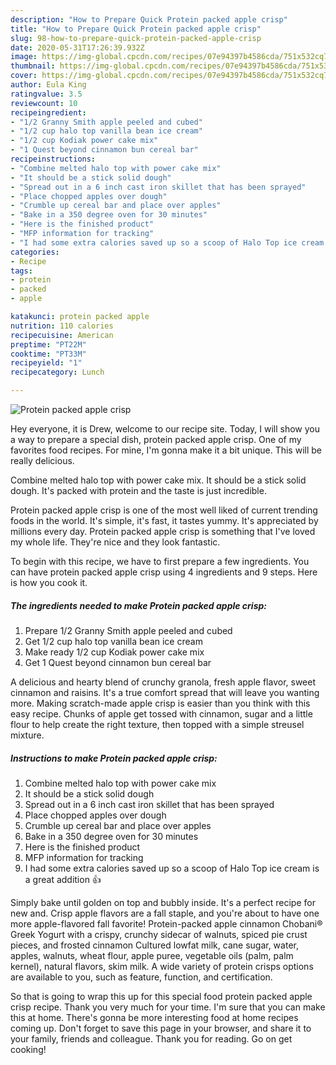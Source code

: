```yaml
---
description: "How to Prepare Quick Protein packed apple crisp"
title: "How to Prepare Quick Protein packed apple crisp"
slug: 98-how-to-prepare-quick-protein-packed-apple-crisp
date: 2020-05-31T17:26:39.932Z
image: https://img-global.cpcdn.com/recipes/07e94397b4586cda/751x532cq70/protein-packed-apple-crisp-recipe-main-photo.jpg
thumbnail: https://img-global.cpcdn.com/recipes/07e94397b4586cda/751x532cq70/protein-packed-apple-crisp-recipe-main-photo.jpg
cover: https://img-global.cpcdn.com/recipes/07e94397b4586cda/751x532cq70/protein-packed-apple-crisp-recipe-main-photo.jpg
author: Eula King
ratingvalue: 3.5
reviewcount: 10
recipeingredient:
- "1/2 Granny Smith apple peeled and cubed"
- "1/2 cup halo top vanilla bean ice cream"
- "1/2 cup Kodiak power cake mix"
- "1 Quest beyond cinnamon bun cereal bar"
recipeinstructions:
- "Combine melted halo top with power cake mix"
- "It should be a stick solid dough"
- "Spread out in a 6 inch cast iron skillet that has been sprayed"
- "Place chopped apples over dough"
- "Crumble up cereal bar and place over apples"
- "Bake in a 350 degree oven for 30 minutes"
- "Here is the finished product"
- "MFP information for tracking"
- "I had some extra calories saved up so a scoop of Halo Top ice cream is a great addition 👍"
categories:
- Recipe
tags:
- protein
- packed
- apple

katakunci: protein packed apple 
nutrition: 110 calories
recipecuisine: American
preptime: "PT22M"
cooktime: "PT33M"
recipeyield: "1"
recipecategory: Lunch

---
```



![Protein packed apple crisp](https://img-global.cpcdn.com/recipes/07e94397b4586cda/751x532cq70/protein-packed-apple-crisp-recipe-main-photo.jpg)

Hey everyone, it is Drew, welcome to our recipe site. Today, I will show you a way to prepare a special dish, protein packed apple crisp. One of my favorites food recipes. For mine, I'm gonna make it a bit unique. This will be really delicious.

Combine melted halo top with power cake mix. It should be a stick solid dough. It&#39;s packed with protein and the taste is just incredible.

Protein packed apple crisp is one of the most well liked of current trending foods in the world. It's simple, it's fast, it tastes yummy. It's appreciated by millions every day. Protein packed apple crisp is something that I've loved my whole life. They're nice and they look fantastic.


To begin with this recipe, we have to first prepare a few ingredients. You can have protein packed apple crisp using 4 ingredients and 9 steps. Here is how you cook it.

##### The ingredients needed to make Protein packed apple crisp:

1. Prepare 1/2 Granny Smith apple peeled and cubed
1. Get 1/2 cup halo top vanilla bean ice cream
1. Make ready 1/2 cup Kodiak power cake mix
1. Get 1 Quest beyond cinnamon bun cereal bar


A delicious and hearty blend of crunchy granola, fresh apple flavor, sweet cinnamon and raisins. It&#39;s a true comfort spread that will leave you wanting more. Making scratch-made apple crisp is easier than you think with this easy recipe. Chunks of apple get tossed with cinnamon, sugar and a little flour to help create the right texture, then topped with a simple streusel mixture. 

##### Instructions to make Protein packed apple crisp:

1. Combine melted halo top with power cake mix
1. It should be a stick solid dough
1. Spread out in a 6 inch cast iron skillet that has been sprayed
1. Place chopped apples over dough
1. Crumble up cereal bar and place over apples
1. Bake in a 350 degree oven for 30 minutes
1. Here is the finished product
1. MFP information for tracking
1. I had some extra calories saved up so a scoop of Halo Top ice cream is a great addition 👍


Simply bake until golden on top and bubbly inside. It&#39;s a perfect recipe for new and. Crisp apple flavors are a fall staple, and you&#39;re about to have one more apple-flavored fall favorite! Protein-packed apple cinnamon Chobani® Greek Yogurt with a crispy, crunchy sidecar of walnuts, spiced pie crust pieces, and frosted cinnamon Cultured lowfat milk, cane sugar, water, apples, walnuts, wheat flour, apple puree, vegetable oils (palm, palm kernel), natural flavors, skim milk. A wide variety of protein crisps options are available to you, such as feature, function, and certification. 

So that is going to wrap this up for this special food protein packed apple crisp recipe. Thank you very much for your time. I'm sure that you can make this at home. There's gonna be more interesting food at home recipes coming up. Don't forget to save this page in your browser, and share it to your family, friends and colleague. Thank you for reading. Go on get cooking!

